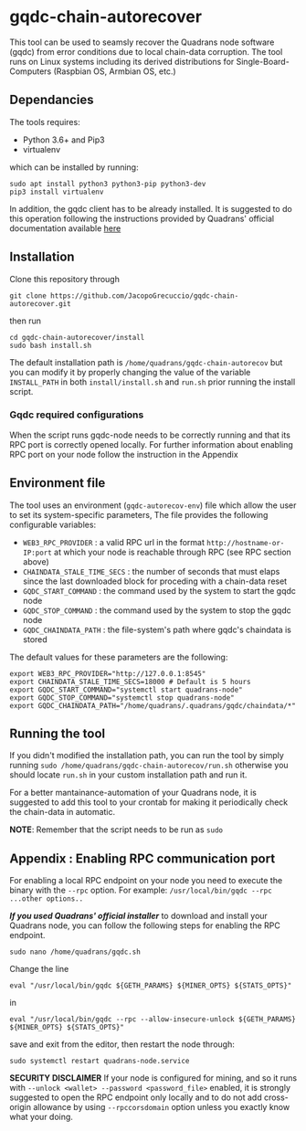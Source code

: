 # gqdc-chain-autorecover

This tool can be used to seamsly recover the Quadrans node software (gqdc) from error conditions due to local chain-data corruption.
The tool runs on Linux systems including its derived distributions for Single-Board-Computers (Raspbian OS, Armbian OS, etc.)

## Dependancies
The tools requires:
-	Python 3.6+ and Pip3
-	virtualenv

which can be installed by running:
```
sudo apt install python3 python3-pip python3-dev
pip3 install virtualenv  
```
In addition, the gqdc client has to be already installed. It is suggested to do this operation  following the instructions provided by Quadrans' official documentation available [here](https://docs.quadrans.io/nodes/)

## Installation
Clone this repository through
```
git clone https://github.com/JacopoGrecuccio/gqdc-chain-autorecover.git
```
then run
```
cd gqdc-chain-autorecover/install
sudo bash install.sh
```
The default installation path is `/home/quadrans/gqdc-chain-autorecov` but you can modify it by properly changing the value of the variable `INSTALL_PATH` in both `install/install.sh` and `run.sh` prior running the install script.

### Gqdc required configurations

When the script runs gqdc-node needs to be correctly running and that its RPC port is correctly opened locally.
For further information about enabling RPC port on your node follow the instruction in the Appendix

## Environment file
The tool uses an environment (`gqdc-autorecov-env`) file which allow the user to set its system-specific parameters,
The file provides the following configurable variables:

-	`WEB3_RPC_PROVIDER` : a valid RPC url in the format `http://hostname-or-IP:port` at which your node is reachable through RPC (see RPC section above)
-	`CHAINDATA_STALE_TIME_SECS` : the number of seconds that must elaps since the last downloaded block for proceding with a chain-data reset
-	`GQDC_START_COMMAND` : the command used by the system to start the gqdc node
-	`GQDC_STOP_COMMAND` : the command used by the system to stop the gqdc node
-	`GQDC_CHAINDATA_PATH` : the file-system's path where gqdc's chaindata is stored

The default values for these parameters are the following:
```
export WEB3_RPC_PROVIDER="http://127.0.0.1:8545"
export CHAINDATA_STALE_TIME_SECS=18000 # Default is 5 hours
export GQDC_START_COMMAND="systemctl start quadrans-node"
export GQDC_STOP_COMMAND="systemctl stop quadrans-node"
export GQDC_CHAINDATA_PATH="/home/quadrans/.quadrans/gqdc/chaindata/*"
```
## Running the tool
If you didn't modified the installation path, you can run the tool by simply running
`sudo /home/quadrans/gqdc-chain-autorecov/run.sh`
otherwise you should locate `run.sh` in your custom installation path and run it.

For a better mantainance-automation of your Quadrans node, it is suggested to add this tool to your crontab for making it periodically check the chain-data in automatic.

**NOTE**: Remember that the script needs to be run as `sudo`

## Appendix : Enabling RPC communication port

For enabling a local RPC endpoint on your node you need to execute the binary with the `--rpc` option.
For example: `/usr/local/bin/gqdc --rpc ...other options..`

***If you used Quadrans' official installer*** to download and install your Quadrans node, you can follow the following steps for enabling the RPC endpoint.
```
sudo nano /home/quadrans/gqdc.sh
```
Change the line
```
eval "/usr/local/bin/gqdc ${GETH_PARAMS} ${MINER_OPTS} ${STATS_OPTS}"
```
in
```
eval "/usr/local/bin/gqdc --rpc --allow-insecure-unlock ${GETH_PARAMS} ${MINER_OPTS} ${STATS_OPTS}"
```
save and exit from the editor, then restart the node through:
```
sudo systemctl restart quadrans-node.service
```


**SECURITY DISCLAIMER**
If your node is configured for mining, and so it runs with `--unlock <wallet> --password <password_file>` enabled, it is strongly suggested to open the RPC endpoint only locally and to do not add cross-origin allowance by using `--rpccorsdomain` option unless you exactly know what your doing.
